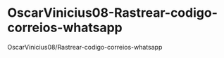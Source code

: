 # OscarVinicius08-Rastrear-codigo-correios-whatsapp
OscarVinicius08/Rastrear-codigo-correios-whatsapp
